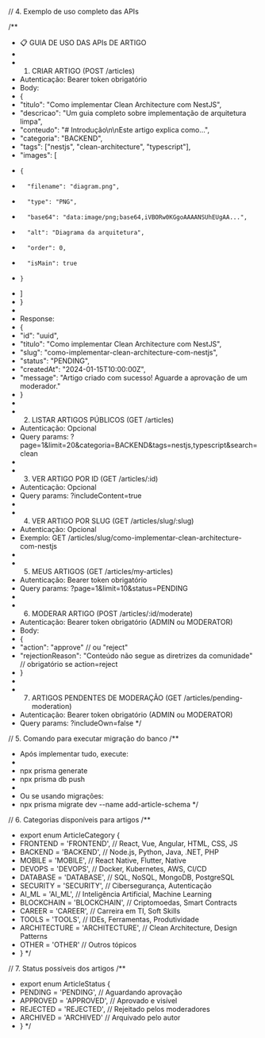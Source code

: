 // 4. Exemplo de uso completo das APIs

/**
 * 📋 GUIA DE USO DAS APIs DE ARTIGO
 * 
 * 1. CRIAR ARTIGO (POST /articles)
 * Autenticação: Bearer token obrigatório
 * Body:
 * {
 *   "titulo": "Como implementar Clean Architecture com NestJS",
 *   "descricao": "Um guia completo sobre implementação de arquitetura limpa",
 *   "conteudo": "# Introdução\n\nEste artigo explica como...",
 *   "categoria": "BACKEND",
 *   "tags": ["nestjs", "clean-architecture", "typescript"],
 *   "images": [
 *     {
 *       "filename": "diagram.png",
 *       "type": "PNG",
 *       "base64": "data:image/png;base64,iVBORw0KGgoAAAANSUhEUgAA...",
 *       "alt": "Diagrama da arquitetura",
 *       "order": 0,
 *       "isMain": true
 *     }
 *   ]
 * }
 * 
 * Response:
 * {
 *   "id": "uuid",
 *   "titulo": "Como implementar Clean Architecture com NestJS",
 *   "slug": "como-implementar-clean-architecture-com-nestjs",
 *   "status": "PENDING",
 *   "createdAt": "2024-01-15T10:00:00Z",
 *   "message": "Artigo criado com sucesso! Aguarde a aprovação de um moderador."
 * }
 * 
 * 2. LISTAR ARTIGOS PÚBLICOS (GET /articles)
 * Autenticação: Opcional
 * Query params: ?page=1&limit=20&categoria=BACKEND&tags=nestjs,typescript&search=clean
 * 
 * 3. VER ARTIGO POR ID (GET /articles/:id)
 * Autenticação: Opcional
 * Query params: ?includeContent=true
 * 
 * 4. VER ARTIGO POR SLUG (GET /articles/slug/:slug)
 * Autenticação: Opcional
 * Exemplo: GET /articles/slug/como-implementar-clean-architecture-com-nestjs
 * 
 * 5. MEUS ARTIGOS (GET /articles/my-articles)
 * Autenticação: Bearer token obrigatório
 * Query params: ?page=1&limit=10&status=PENDING
 * 
 * 6. MODERAR ARTIGO (POST /articles/:id/moderate)
 * Autenticação: Bearer token obrigatório (ADMIN ou MODERATOR)
 * Body:
 * {
 *   "action": "approve" // ou "reject"
 *   "rejectionReason": "Conteúdo não segue as diretrizes da comunidade" // obrigatório se action=reject
 * }
 * 
 * 7. ARTIGOS PENDENTES DE MODERAÇÃO (GET /articles/pending-moderation)
 * Autenticação: Bearer token obrigatório (ADMIN ou MODERATOR)
 * Query params: ?includeOwn=false
 */

// 5. Comando para executar migração do banco
/**
 * Após implementar tudo, execute:
 * 
 * npx prisma generate
 * npx prisma db push
 * 
 * Ou se usando migrações:
 * npx prisma migrate dev --name add-article-schema
 */

// 6. Categorias disponíveis para artigos
/**
 * export enum ArticleCategory {
 *   FRONTEND     = 'FRONTEND',     // React, Vue, Angular, HTML, CSS, JS
 *   BACKEND      = 'BACKEND',      // Node.js, Python, Java, .NET, PHP
 *   MOBILE       = 'MOBILE',       // React Native, Flutter, Native
 *   DEVOPS       = 'DEVOPS',       // Docker, Kubernetes, AWS, CI/CD
 *   DATABASE     = 'DATABASE',     // SQL, NoSQL, MongoDB, PostgreSQL
 *   SECURITY     = 'SECURITY',     // Cibersegurança, Autenticação
 *   AI_ML        = 'AI_ML',        // Inteligência Artificial, Machine Learning
 *   BLOCKCHAIN   = 'BLOCKCHAIN',   // Criptomoedas, Smart Contracts
 *   CAREER       = 'CAREER',       // Carreira em TI, Soft Skills
 *   TOOLS        = 'TOOLS',        // IDEs, Ferramentas, Produtividade
 *   ARCHITECTURE = 'ARCHITECTURE', // Clean Architecture, Design Patterns
 *   OTHER        = 'OTHER'         // Outros tópicos
 * }
 */

// 7. Status possíveis dos artigos
/**
 * export enum ArticleStatus {
 *   PENDING   = 'PENDING',   // Aguardando aprovação
 *   APPROVED  = 'APPROVED',  // Aprovado e visível
 *   REJECTED  = 'REJECTED',  // Rejeitado pelos moderadores
 *   ARCHIVED  = 'ARCHIVED'   // Arquivado pelo autor
 * }
 */